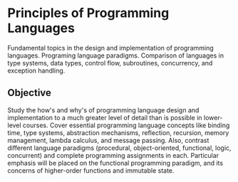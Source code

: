 # Principles of Programming Languages
Fundamental topics in the design and implementation of programming languages. 
Programing language paradigms. Comparison of languages in type systems, data 
types, control flow, subroutines, concurrency, and exception handling.

## Objective
Study the how's and why's of programming language design and implementation 
to a much greater level of detail than is possible in lower-level courses. 
Cover essential programming language concepts like binding time, type systems, 
abstraction mechanisms, reflection, recursion, memory management, lambda 
calculus, and message passing. Also, contrast different language paradigms 
(procedural, object-oriented, functional, logic, concurrent) and complete 
programming assignments in each. Particular emphasis will be placed on the 
functional programming paradigm, and its concerns of higher-order functions 
and immutable state.

